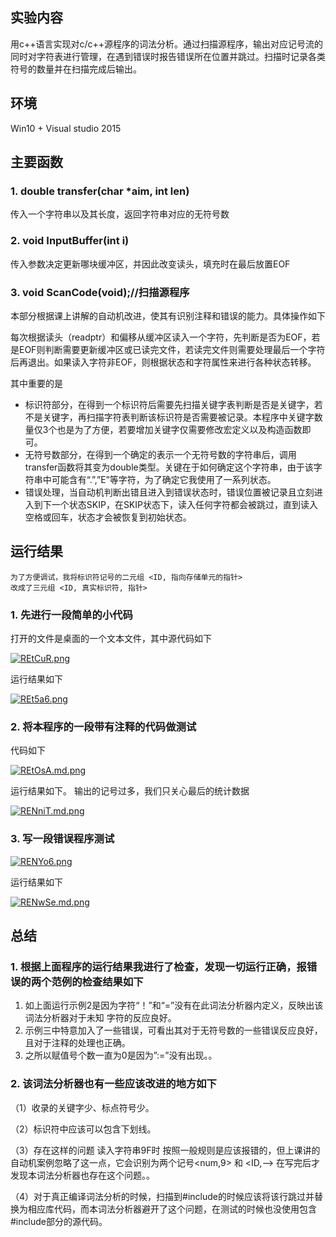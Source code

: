 ## 实验内容
用c++语言实现对c/c++源程序的词法分析。通过扫描源程序，输出对应记号流的同时对字符表进行管理，在遇到错误时报告错误所在位置并跳过。扫描时记录各类符号的数量并在扫描完成后输出。

## 环境
Win10 + Visual studio 2015

## 主要函数

### 1. double transfer(char \*aim, int len)

传入一个字符串以及其长度，返回字符串对应的无符号数

### 2. void InputBuffer(int i)

传入参数决定更新哪块缓冲区，并因此改变读头，填充时在最后放置EOF


### 3. void ScanCode(void);//扫描源程序

本部分根据课上讲解的自动机改进，使其有识别注释和错误的能力。具体操作如下

每次根据读头（readptr）和偏移从缓冲区读入一个字符，先判断是否为EOF，若是EOF则判断需要更新缓冲区或已读完文件，若读完文件则需要处理最后一个字符后再退出。如果读入字符非EOF，则根据状态和字符属性来进行各种状态转移。

其中重要的是
- 标识符部分，在得到一个标识符后需要先扫描关键字表判断是否是关键字，若不是关键字，再扫描字符表判断该标识符是否需要被记录。本程序中关键字数量仅3个也是为了方便，若要增加关键字仅需要修改宏定义以及构造函数即可。
- 无符号数部分，在得到一个确定的表示一个无符号数的字符串后，调用transfer函数将其变为double类型。关键在于如何确定这个字符串，由于该字符串中可能含有“.”,”E”等字符，为了确定它我使用了一系列状态。
- 错误处理，当自动机判断出错且进入到错误状态时，错误位置被记录且立刻进入到下一个状态SKIP，在SKIP状态下，读入任何字符都会被跳过，直到读入空格或回车，状态才会被恢复到初始状态。


## 运行结果
```
为了方便调试，我将标识符记号的二元组 <ID, 指向存储单元的指针> 
改成了三元组 <ID,	真实标识符, 指针>
```

### 1. 先进行一段简单的小代码

打开的文件是桌面的一个文本文件，其中源代码如下

[![REtCuR.png](https://z3.ax1x.com/2021/06/21/REtCuR.png)](https://imgtu.com/i/REtCuR)

运行结果如下

[![REt5a6.png](https://z3.ax1x.com/2021/06/21/REt5a6.png)](https://imgtu.com/i/REt5a6)

### 2. 将本程序的一段带有注释的代码做测试

代码如下

[![REtOsA.md.png](https://z3.ax1x.com/2021/06/21/REtOsA.md.png)](https://imgtu.com/i/REtOsA)

运行结果如下。
输出的记号过多，我们只关心最后的统计数据

[![RENniT.md.png](https://z3.ax1x.com/2021/06/21/RENniT.md.png)](https://imgtu.com/i/RENniT)

### 3. 写一段错误程序测试

[![RENYo6.png](https://z3.ax1x.com/2021/06/21/RENYo6.png)](https://imgtu.com/i/RENYo6)

运行结果如下

[![RENwSe.md.png](https://z3.ax1x.com/2021/06/21/RENwSe.md.png)](https://imgtu.com/i/RENwSe)


## 总结

### 1. 根据上面程序的运行结果我进行了检查，发现一切运行正确，报错误的两个范例的检查结果如下

1. 如上面运行示例2是因为字符“！”和“=”没有在此词法分析器内定义，反映出该词法分析器对于未知	字符的反应良好。
2. 示例三中特意加入了一些错误，可看出其对于无符号数的一些错误反应良好，且对于注释的处理也正确。
3. 之所以赋值号个数一直为0是因为”:=”没有出现。。

### 2. 该词法分析器也有一些应该改进的地方如下
（1）收录的关键字少、标点符号少。

（2）标识符中应该可以包含下划线。

（3）存在这样的问题 读入字符串9F时 按照一般规则是应该报错的，但上课讲的自动机案例忽略了这一点，它会识别为两个记号<num,9> 和 <ID,--> 在写完后才发现本词法分析器也存在这个问题。。

（4）对于真正编译词法分析的时候，扫描到#include的时候应该将该行跳过并替换为相应库代码，而本词法分析器避开了这个问题，在测试的时候也没使用包含#include部分的源代码。


